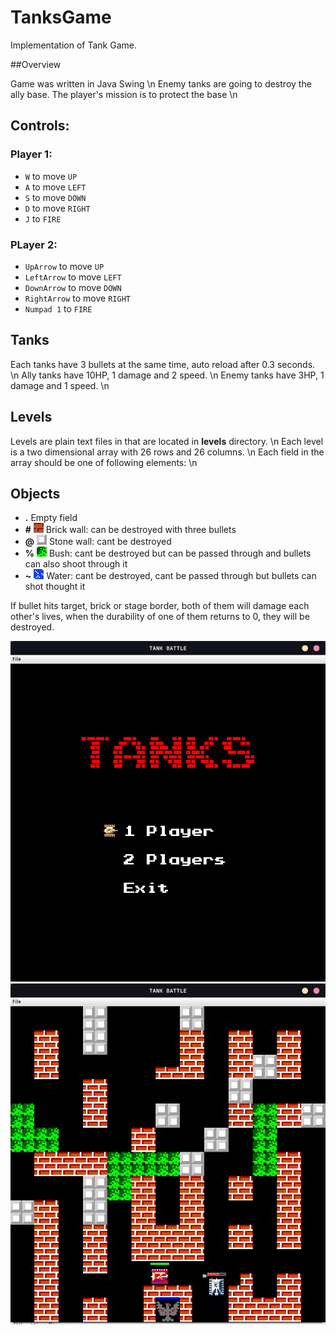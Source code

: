 # TanksGame

Implementation of Tank Game.

##Overview

Game was written in Java Swing \n
Enemy tanks are going to destroy the ally base. The player's mission is to protect the base \n

## Controls:

### Player 1:

- `W` to move `UP`
- `A` to move `LEFT`
- `S` to move `DOWN`
- `D` to move `RIGHT`
- `J` to `FIRE`

### PLayer 2:

- `UpArrow` to move `UP`
- `LeftArrow` to move `LEFT`
- `DownArrow` to move `DOWN`
- `RightArrow` to move `RIGHT`
- `Numpad 1` to `FIRE`

## Tanks

Each tanks have 3 bullets at the same time, auto reload after 0.3 seconds. \n
Ally tanks have 10HP, 1 damage and 2 speed. \n
Enemy tanks have 3HP, 1 damage and 1 speed. \n

## Levels

Levels are plain text files in that are located in **levels** directory. \n
Each level is a two dimensional array with 26 rows and 26 columns. \n
Each field in the array should be one of following elements: \n

## Objects

- **.** Empty field
- **#** ![Brick wall](game/src/img/brick.png) Brick wall: can be destroyed with three bullets
- **@** ![Stone wall](game/src/img/stone.png) Stone wall: cant be destroyed
- **%** ![Bush](game/src/img/bush.png) Bush: cant be destroyed but can be passed through and bullets can also shoot through it
- **~** ![Water](game/src/img/water.png) Water: cant be destroyed, cant be passed through but bullets can shot thought it

If bullet hits target, brick or stage border, both of them will damage each other's lives, when the durability of one of them returns to 0, they will be destroyed.

![Start menu](game/src/img/start.jpg)
![Stage one](game/src/img/stage_2.jpg)
